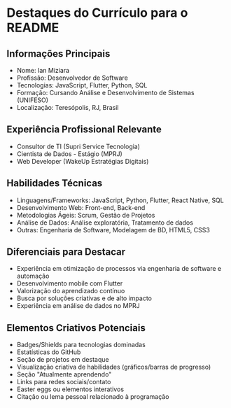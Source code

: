 # Destaques do Currículo para o README

## Informações Principais
- Nome: Ian Miziara
- Profissão: Desenvolvedor de Software
- Tecnologias: JavaScript, Flutter, Python, SQL
- Formação: Cursando Análise e Desenvolvimento de Sistemas (UNIFESO)
- Localização: Teresópolis, RJ, Brasil

## Experiência Profissional Relevante
- Consultor de TI (Supri Service Tecnologia)
- Cientista de Dados - Estágio (MPRJ)
- Web Developer (WakeUp Estratégias Digitais)

## Habilidades Técnicas
- Linguagens/Frameworks: JavaScript, Python, Flutter, React Native, SQL
- Desenvolvimento Web: Front-end, Back-end
- Metodologias Ágeis: Scrum, Gestão de Projetos
- Análise de Dados: Análise exploratória, Tratamento de dados
- Outras: Engenharia de Software, Modelagem de BD, HTML5, CSS3

## Diferenciais para Destacar
- Experiência em otimização de processos via engenharia de software e automação
- Desenvolvimento mobile com Flutter
- Valorização do aprendizado contínuo
- Busca por soluções criativas e de alto impacto
- Experiência em análise de dados no MPRJ

## Elementos Criativos Potenciais
- Badges/Shields para tecnologias dominadas
- Estatísticas do GitHub
- Seção de projetos em destaque
- Visualização criativa de habilidades (gráficos/barras de progresso)
- Seção "Atualmente aprendendo"
- Links para redes sociais/contato
- Easter eggs ou elementos interativos
- Citação ou lema pessoal relacionado à programação
